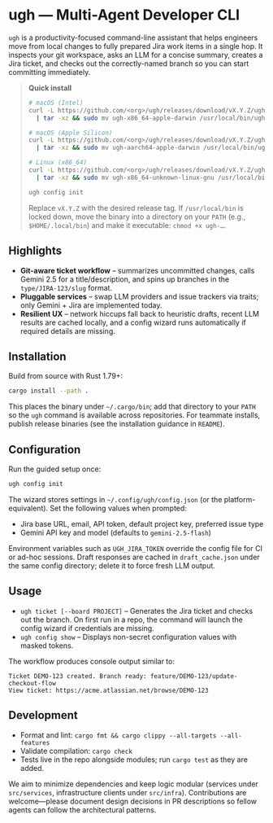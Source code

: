 # ugh — Multi-Agent Developer CLI

`ugh` is a productivity-focused command-line assistant that helps engineers move from local changes to fully prepared Jira work items in a single hop. It inspects your git workspace, asks an LLM for a concise summary, creates a Jira ticket, and checks out the correctly-named branch so you can start committing immediately.

> **Quick install**
>
> ```bash
> # macOS (Intel)
> curl -L https://github.com/<org>/ugh/releases/download/vX.Y.Z/ugh-x86_64-apple-darwin.tar.gz \
>   | tar -xz && sudo mv ugh-x86_64-apple-darwin /usr/local/bin/ugh
>
> # macOS (Apple Silicon)
> curl -L https://github.com/<org>/ugh/releases/download/vX.Y.Z/ugh-aarch64-apple-darwin.tar.gz \
>   | tar -xz && sudo mv ugh-aarch64-apple-darwin /usr/local/bin/ugh
>
> # Linux (x86_64)
> curl -L https://github.com/<org>/ugh/releases/download/vX.Y.Z/ugh-x86_64-unknown-linux-gnu.tar.gz \
>   | tar -xz && sudo mv ugh-x86_64-unknown-linux-gnu /usr/local/bin/ugh
>
> ugh config init
> ```
>
> Replace `vX.Y.Z` with the desired release tag. If `/usr/local/bin` is locked down, move the binary into a directory on your `PATH` (e.g., `$HOME/.local/bin`) and make it executable: `chmod +x ugh-…`.

## Highlights
- **Git-aware ticket workflow** – summarizes uncommitted changes, calls Gemini 2.5 for a title/description, and spins up branches in the `type/JIRA-123/slug` format.
- **Pluggable services** – swap LLM providers and issue trackers via traits; only Gemini + Jira are implemented today.
- **Resilient UX** – network hiccups fall back to heuristic drafts, recent LLM results are cached locally, and a config wizard runs automatically if required details are missing.

## Installation
Build from source with Rust 1.79+:

```bash
cargo install --path .
```

This places the binary under `~/.cargo/bin`; add that directory to your `PATH` so the `ugh` command is available across repositories. For teammate installs, publish release binaries (see the installation guidance in `README`).

## Configuration
Run the guided setup once:

```bash
ugh config init
```

The wizard stores settings in `~/.config/ugh/config.json` (or the platform-equivalent). Set the following values when prompted:

- Jira base URL, email, API token, default project key, preferred issue type
- Gemini API key and model (defaults to `gemini-2.5-flash`)

Environment variables such as `UGH_JIRA_TOKEN` override the config file for CI or ad-hoc sessions. Draft responses are cached in `draft_cache.json` under the same config directory; delete it to force fresh LLM output.

## Usage
- `ugh ticket [--board PROJECT]` – Generates the Jira ticket and checks out the branch. On first run in a repo, the command will launch the config wizard if credentials are missing.
- `ugh config show` – Displays non-secret configuration values with masked tokens.

The workflow produces console output similar to:

```
Ticket DEMO-123 created. Branch ready: feature/DEMO-123/update-checkout-flow
View ticket: https://acme.atlassian.net/browse/DEMO-123
```

## Development
- Format and lint: `cargo fmt && cargo clippy --all-targets --all-features`
- Validate compilation: `cargo check`
- Tests live in the repo alongside modules; run `cargo test` as they are added.

We aim to minimize dependencies and keep logic modular (services under `src/services`, infrastructure clients under `src/infra`). Contributions are welcome—please document design decisions in PR descriptions so fellow agents can follow the architectural patterns.
